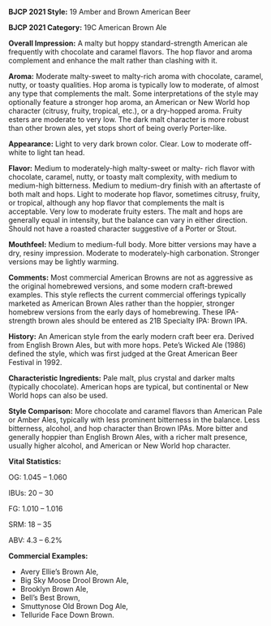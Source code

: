 <b>BJCP 2021 Style:</b> 19 Amber and Brown American Beer

<b>BJCP 2021 Category:</b> 19C American Brown Ale

<b>Overall Impression:</b> A malty but hoppy standard-strength
American ale frequently with chocolate and caramel flavors.
The hop flavor and aroma complement and enhance the malt
rather than clashing with it.

<b>Aroma:</b> Moderate malty-sweet to malty-rich aroma with
chocolate, caramel, nutty, or toasty qualities. Hop aroma is
typically low to moderate, of almost any type that complements
the malt. Some interpretations of the style may optionally
feature a stronger hop aroma, an American or New World hop
character (citrusy, fruity, tropical, etc.), or a dry-hopped
aroma. Fruity esters are moderate to very low. The dark malt
character is more robust than other brown ales, yet stops short
of being overly Porter-like.

<b>Appearance:</b> Light to very dark brown color. Clear. Low to
moderate off-white to light tan head.

<b>Flavor:</b> Medium to moderately-high malty-sweet or malty-
rich flavor with chocolate, caramel, nutty, or toasty malt
complexity, with medium to medium-high bitterness. Medium
to medium-dry finish with an aftertaste of both malt and hops.
Light to moderate hop flavor, sometimes citrusy, fruity, or
tropical, although any hop flavor that complements the malt is
acceptable. Very low to moderate fruity esters. The malt and
hops are generally equal in intensity, but the balance can vary
in either direction. Should not have a roasted character
suggestive of a Porter or Stout.

<b>Mouthfeel:</b> Medium to medium-full body. More bitter
versions may have a dry, resiny impression. Moderate to
moderately-high carbonation. Stronger versions may be lightly
warming.

<b>Comments:</b> Most commercial American Browns are not as
aggressive as the original homebrewed versions, and some
modern craft-brewed examples. This style reflects the current
commercial offerings typically marketed as American Brown
Ales rather than the hoppier, stronger homebrew versions from
the early days of homebrewing. These IPA-strength brown ales
should be entered as 21B Specialty IPA: Brown IPA.

<b>History:</b> An American style from the early modern craft beer
era. Derived from English Brown Ales, but with more hops.
Pete’s Wicked Ale (1986) defined the style, which was first
judged at the Great American Beer Festival in 1992.

<b>Characteristic Ingredients:</b> Pale malt, plus crystal and
darker malts (typically chocolate). American hops are typical,
but continental or New World hops can also be used.

<b>Style Comparison:</b> More chocolate and caramel flavors than
American Pale or Amber Ales, typically with less prominent
bitterness in the balance. Less bitterness, alcohol, and hop
character than Brown IPAs. More bitter and generally hoppier
than English Brown Ales, with a richer malt presence, usually
higher alcohol, and American or New World hop character.

<b>Vital Statistics:</b>

OG: 1.045 – 1.060

IBUs: 20 – 30

FG: 1.010 – 1.016

SRM: 18 – 35

ABV: 4.3 – 6.2%

<b>Commercial Examples:</b>
- Avery Ellie’s Brown Ale,
- Big Sky Moose Drool Brown Ale,
- Brooklyn Brown Ale,
- Bell’s Best Brown,
- Smuttynose Old Brown Dog Ale,
- Telluride Face Down Brown.
